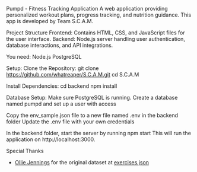 Pumpd - Fitness Tracking Application
A web application providing personalized workout plans, progress tracking, and nutrition guidance. This app is developed by Team S.C.A.M.


Project Structure
Frontend: Contains HTML, CSS, and JavaScript files for the user interface.
Backend: Node.js server handling user authentication, database interactions, and API integrations.

You need:
Node.js
PostgreSQL

Setup:
Clone the Repository:
git clone https://github.com/whatreaper/S.C.A.M.git
cd S.C.A.M

Install Dependencies: 
cd backend
npm install

Database Setup:
Make sure PostgreSQL is running.
Create a database named pumpd and set up a user with access

Copy the env_sample.json file to a new file named .env in the backend folder
Update the .env file with your own credentials

In the backend folder, start the server by running
npm start
This will run the application on http://localhost:3000.

Special Thanks
- [Ollie Jennings](https://github.com/OllieJennings) for the original dataset at [exercises.json](https://github.com/wrkout/exercises.json)
